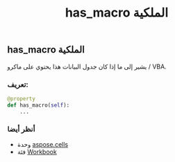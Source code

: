 ﻿---
title: has_macro الملكية
second_title: Aspose.Cells for Python via .NET API المراجع
description:
type: docs
weight: 570
url: /ar/python-net/aspose.cells/workbook/has_macro/
is_root: false
---
##  has_macro الملكية

يشير إلى ما إذا كان جدول البيانات هذا يحتوي على ماكرو / VBA.
###  تعريف:
```python
@property
def has_macro(self):
    ...
```

###  أنظر أيضا
* وحدة [aspose.cells](../../)
* فئة [Workbook](/cells/ar/python-net/aspose.cells/workbook)
